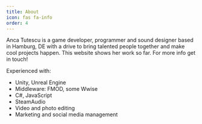 ```yaml
---
title: About
icon: fas fa-info
order: 4
---
```


Anca Tutescu is a game developer, programmer and sound designer based in Hamburg, DE with a drive to bring talented people together and make cool projects happen.
This website shows her work so far. For more info get in touch!

Experienced with:
- Unity, Unreal Engine
- Middleware: FMOD, some Wwise
- C#, JavaScript
- SteamAudio
- Video and photo editing
- Marketing and social media management
